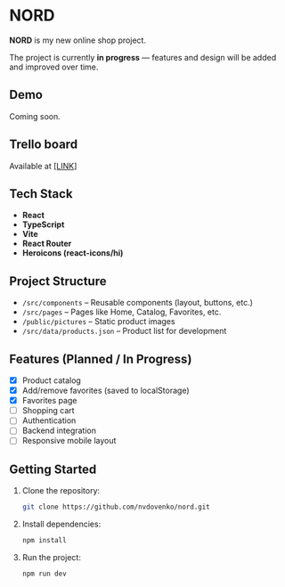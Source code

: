 # NORD

**NORD** is my new online shop project.

The project is currently **in progress** — features and design will be added and improved over time.

## Demo

Coming soon.

## Trello board

Available at <a href="https://trello.com/invite/b/6825d1896d99d5361efb4ef3/ATTI9ce34770b6b4ba876711fd35013a07812E5C13EB/nord)">[LINK]</a> 

## Tech Stack

- **React**
- **TypeScript**
- **Vite**
- **React Router**
- **Heroicons (react-icons/hi)**

## Project Structure

- `/src/components` – Reusable components (layout, buttons, etc.)
- `/src/pages` – Pages like Home, Catalog, Favorites, etc.
- `/public/pictures` – Static product images
- `/src/data/products.json` – Product list for development

## Features (Planned / In Progress)

- [x] Product catalog
- [x] Add/remove favorites (saved to localStorage)
- [x] Favorites page
- [ ] Shopping cart
- [ ] Authentication
- [ ] Backend integration
- [ ] Responsive mobile layout

## Getting Started

1. Clone the repository:
   ```bash
   git clone https://github.com/nvdovenko/nord.git
   ```
2. Install dependencies:
   ```bash
   npm install
   ```
3. Run the project:
   ```bash
   npm run dev
   ```


